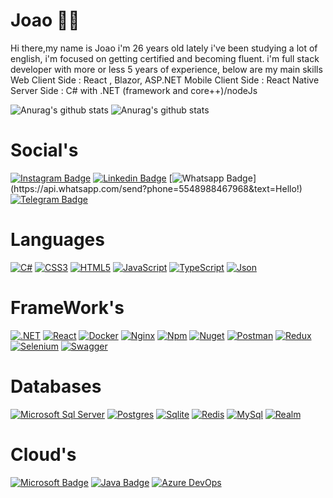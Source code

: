 # Joao :man_technologist:
Hi there,my name is Joao i'm 26 years old
lately i've been studying a lot of english, i'm focused on getting certified and becoming fluent.
i'm full stack developer with more or less 5 years of experience, below are my main skills
Web Client Side : React , Blazor, ASP.NET
Mobile Client Side : React Native
Server Side : C# with .NET (framework and core++)/nodeJs

![Anurag's github stats](https://github-readme-stats.vercel.app/api?username=jvaraujos&count_private=true&show_icons=true&theme=onedark)
![Anurag's github stats](https://github-readme-stats.vercel.app/api/top-langs/?username=jvaraujos&count_private=true&layout=compact&show_icons=true&theme=onedark)

# Social's
[![Instagram Badge](https://img.shields.io/badge/-Instagram-22272e?style=for-the-badge&logo=instagram&logoColor=DF0174&link=https://www.instagram.com/____jeferson/)](https://instagram.com/jvaraujos)
[![Linkedin Badge](https://img.shields.io/badge/-Linkedin-22272e?style=for-the-badge&logo=Linkedin&logoColor=0e76a8&link=https://www.linkedin.com/in/douglasdgmarques/)](https://www.linkedin.com/in/jvaraujos/)
[![Whatsapp Badge](https://img.shields.io/badge/-Whatsapp-22272e?style=for-the-badge&logo=whatsapp&logoColor=4CA143&link=https://api.whatsapp.com/send?phone=5548988467968&text=Hello!)](https://api.whatsapp.com/send?phone=5548988467968&text=Hello!)
[![Telegram Badge](https://img.shields.io/badge/Telegram-2CA5E0?style=for-the-badge&logo=telegram&logoColor=white)](https://api.whatsapp.com/send?phone=5548988467968&text=Hello!)

# Languages
[![C#](https://img.shields.io/badge/C%23-239120?style=for-the-badge&logo=c-sharp&logoColor=white)](https://github.com/jvaraujos)
[![CSS3](https://img.shields.io/badge/CSS3-1572B6?style=for-the-badge&logo=css3&logoColor=white)](https://github.com/jvaraujos)
[![HTML5](https://img.shields.io/badge/HTML5-E34F26?style=for-the-badge&logo=html5&logoColor=white)](https://github.com/jvaraujos)
[![JavaScript](https://img.shields.io/badge/JavaScript-323330?style=for-the-badge&logo=javascript&logoColor=F7DF1E)](https://github.com/jvaraujos)
[![TypeScript](https://img.shields.io/badge/TypeScript-007ACC?style=for-the-badge&logo=typescript&logoColor=white)](https://github.com/jvaraujos)
[![Json](https://img.shields.io/badge/json-5E5C5C?style=for-the-badge&logo=json&logoColor=white)](https://github.com/jvaraujos)

# FrameWork's
[![.NET](https://img.shields.io/badge/.NET-512BD4?style=for-the-badge&logo=dotnet&logoColor=white)](https://github.com/jvaraujos)
[![React](https://img.shields.io/badge/React-20232A?style=for-the-badge&logo=react&logoColor=61DAFB)](https://github.com/jvaraujos)
[![Docker](https://img.shields.io/badge/Docker-2CA5E0?style=for-the-badge&logo=docker&logoColor=white)](https://github.com/jvaraujos)
[![Nginx](https://img.shields.io/badge/Nginx-009639?style=for-the-badge&logo=nginx&logoColor=white)](https://github.com/jvaraujos)
[![Npm](https://img.shields.io/badge/npm-CB3837?style=for-the-badge&logo=npm&logoColor=white)](https://github.com/jvaraujos)
[![Nuget](https://img.shields.io/badge/NuGet-004880?style=for-the-badge&logo=nuget&logoColor=white)](https://github.com/jvaraujos)
[![Postman](https://img.shields.io/badge/Postman-FF6C37?style=for-the-badge&logo=Postman&logoColor=white)](https://github.com/jvaraujos)
[![Redux](https://img.shields.io/badge/Redux-593D88?style=for-the-badge&logo=redux&logoColor=white)](https://github.com/jvaraujos)
[![Selenium](https://img.shields.io/badge/Selenium-43B02A?style=for-the-badge&logo=Selenium&logoColor=white)](https://github.com/jvaraujos)
[![Swagger](https://img.shields.io/badge/Swagger-85EA2D?style=for-the-badge&logo=Swagger&logoColor=white)](https://github.com/jvaraujos)

# Databases
[![Microsoft Sql Server](https://img.shields.io/badge/Microsoft%20SQL%20Server-CC2927?style=for-the-badge&logo=microsoft%20sql%20server&logoColor=white)](https://github.com/jvaraujos)
[![Postgres](https://img.shields.io/badge/PostgreSQL-316192?style=for-the-badge&logo=postgresql&logoColor=white)](https://github.com/jvaraujos)
[![Sqlite](https://img.shields.io/badge/SQLite-07405E?style=for-the-badge&logo=sqlite&logoColor=white)](https://github.com/jvaraujos)
[![Redis](https://img.shields.io/badge/redis-%23DD0031.svg?&style=for-the-badge&logo=redis&logoColor=white)](https://github.com/jvaraujos)
[![MySql](https://img.shields.io/badge/MySQL-005C84?style=for-the-badge&logo=mysql&logoColor=white)](https://github.com/jvaraujos)
[![Realm](https://img.shields.io/badge/Realm-39477F?style=for-the-badge&logo=realm&logoColor=white)](https://github.com/jvaraujos)

# Cloud's
[![Microsoft Badge](https://img.shields.io/badge/microsoft%20azure-0089D6?style=for-the-badge&logo=microsoft-azure&logoColor=white)](https://github.com/jvaraujos)
[![Java Badge](https://img.shields.io/badge/Amazon_AWS-FF9900?style=for-the-badge&logo=amazonaws&logoColor=white)](https://github.com/jvaraujos)
[![Azure DevOps](https://img.shields.io/badge/Azure_DevOps-0078D7?style=for-the-badge&logo=azure-devops&logoColor=white)](https://github.com/jvaraujos)

